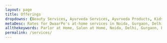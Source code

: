 ```yaml
---
layout: page
title: Offerings 
dropdowns: {Beauty Services, Ayurveda Services, Ayurveda Products, Kids & Teens, Elder Care} 
metaDesc: Rates for DwaarPe's at-home services in Noida, Gurgaon, Delhi, Ghaziabad, Faridabad; facials, waxing, massage, pedicure, manicure; including our Ayurvedic products-based services
allthekeywords: Parlor at Home, Salon at Home, Noida, Delhi, Gurgaon, Faridabad, Ghaziabad, Ayurveda, Facials, Waxing, Pedicure, Manicure, Massage
permalink: /services/
---
```


